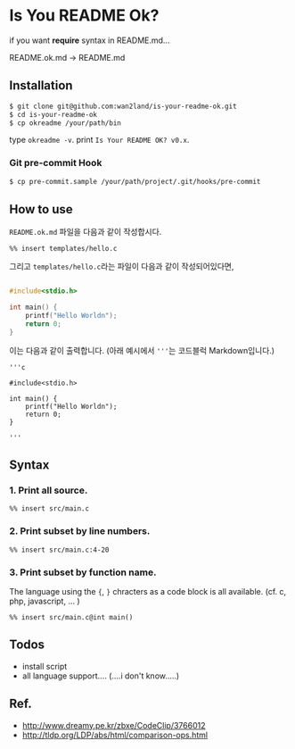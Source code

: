 Is You README Ok?
===

if you want **require** syntax in README.md...

README.ok.md -> README.md

## Installation

```sh
$ git clone git@github.com:wan2land/is-your-readme-ok.git
$ cd is-your-readme-ok
$ cp okreadme /your/path/bin
```

type `okreadme -v`. print `Is Your README OK? v0.x`.

### Git pre-commit Hook

```sh
$ cp pre-commit.sample /your/path/project/.git/hooks/pre-commit
```

## How to use

`README.ok.md` 파일을 다음과 같이 작성합시다.

```
%% insert templates/hello.c
```

그리고 `templates/hello.c`라는 파일이 다음과 같이 작성되어있다면,

```c

#include<stdio.h>

int main() {
	printf("Hello Worldn");
	return 0;
}
```

이는 다음과 같이 출력합니다. (아래 예시에서 `'''`는 코드블럭 Markdown입니다.)


```
'''c

#include<stdio.h>

int main() {
	printf("Hello Worldn");
	return 0;
}

'''
```

## Syntax

### 1. Print all source.

```
%% insert src/main.c
```

### 2. Print subset by line numbers.

```
%% insert src/main.c:4-20
```

### 3. Print subset by function name.

The language using the `{`, `}` chracters as a code block is all available.
(cf. c, php, javascript, ... )

```
%% insert src/main.c@int main()
```

## Todos

- install script
- all language support.... (....i don't know.....)

## Ref.

- http://www.dreamy.pe.kr/zbxe/CodeClip/3766012
- http://tldp.org/LDP/abs/html/comparison-ops.html
